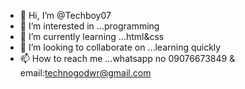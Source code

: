 - 👋 Hi, I’m @Techboy07
- 👀 I’m interested in ...programming
- 🌱 I’m currently learning ...html&css
- 💞️ I’m looking to collaborate on ...learning quickly
- 📫 How to reach me ...whatsapp no 09076673849 & email:technogodwr@gmail.com
<!---
Techboy07/Techboy07 is a ✨ special ✨ repository because its `README.md` (this file) appears on your GitHub profile.
You can click the Preview link to take a look at your changes.
--->
